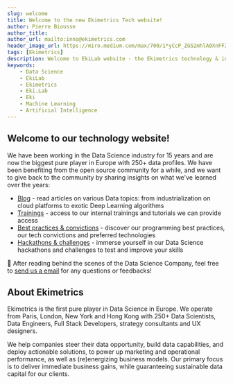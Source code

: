 ```yaml
---
slug: welcome
title: Welcome to the new Ekimetrics Tech website!
author: Pierre Biousse
author_title:
author_url: mailto:inno@ekimetrics.com
header_image_url: https://miro.medium.com/max/700/1*yCcP_ZGS2mhlA9XnFFZDEw.jpeg
tags: [Ekimetrics]
description: Welcome to EkiLab website - the Ekimetrics technology & innovation blog and website!
keywords:
    - Data Science
    - EkiLab
    - Ekimetrics
    - Eki.Lab
    - Eki
    - Machine Learning
    - Artificial Intelligence
---
```


<!--truncate-->

## Welcome to our technology website!
We have been working in the Data Science industry for 15 years and are now the biggest pure player in Europe with 250+ data profiles. We have been benefiting from the open source community for a while, and we want to give back to the community by sharing insights on what we've learned over the years:
- [Blog](/blog) - read articles on various Data topics: from industrialization on cloud platforms to exotic Deep Learning algorithms
- [Trainings](/resources/trainings) - access to our internal trainings and tutorials we can provide access
- [Best practices & convictions](/docs) - discover our programming best practices, our tech convictions and preferred technologies
- [Hackathons & challenges](/resources) - immerse yourself in our Data Science hackathons and challenges to test and improve your skills   
<!-- - [Open source contributions](/opensource) - browse our own open source contributions (Python libraries, code snippets) -->

💌 After reading behind the scenes of the Data Science Company, feel free to [send us a email](mailto:inno@ekimetrics.com) for any questions or feedbacks! 

## About Ekimetrics

Ekimetrics is the first pure player in Data Science in Europe. We operate from Paris, London, New York and Hong Kong with 250+ Data Scientists, Data Engineers, Full Stack Developers, strategy consultants and UX designers. 

We help companies steer their data opportunity, build data capabilities, and deploy actionable solutions, to power up marketing and operational performance, as well as (re)energizing business models. Our primary focus is to deliver immediate business gains, while guaranteeing sustainable data capital for our clients.
